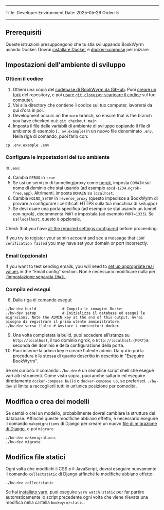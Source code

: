 - - -
Title: Developer Environment Date: 2025-05-26 Order: 5
- - -

## Prerequisiti

Queste istruzioni presuppongono che tu stia sviluppando BookWyrm usando Docker. Dovrai [installare Docker](https://docs.docker.com/engine/install/) e [docker-compose](https://docs.docker.com/compose/install/) per iniziare.

## Impostazioni dell'ambiente di sviluppo

### Ottieni il codice

1. Ottieni una copia del [codebase di BookWyrm da GitHub](https://github.com/bookwyrm-social/bookwyrm). Puoi [creare un fork](https://docs.github.com/en/get-started/quickstart/fork-a-repo) del repository, e poi [usare `git clone` per scaricare il codice](https://docs.github.com/en/github/creating-cloning-and-archiving-repositories/cloning-a-repository-from-github/cloning-a-repository) sul tuo computer.
2. Vai alla directory che contiene il codice sul tuo computer, lavorerai da qui d'ora in poi.
3. Development occurs on the `main` branch, so ensure that is the branch you have checked out: `git checkout main`
4. Imposta il file delle variabili di ambiente di sviluppo copiando il file di ambiente di esempio (`. nv.example`) in un nuovo file denominato `.env`. Nella riga di comando, puoi farlo con:
``` { .sh }
cp .env.example .env
```

### Configura le impostazioni del tuo ambiente

In `.env`:

4. Cambia `DEBUG` in `true`
5. Se usi un servizio di tunneling/proxy come [ngrok](https://ngrok.com), imposta `DOMAIN` sul nome di dominio che stai usando (ad esempio `abcd-1234.ngrok-free.app`). Altrimenti, imposta `DOMAIN` su `localhost`.
6. Cambia `NGINX_SETUP` in `reverse_proxy` (questo impedisce a BookWyrm di provare a configurare i certificati HTTPS sulla tua macchina di sviluppo)
7. Se devi usare una porta specifica (ad esempio se stai usando un tunnel con ngrok), decommenta `PORT` e impostala (ad esempio `PORT=1333`). Se usi `localhost`, questo è opzionale.

Check that you have [all the required settings configured](/environment.html#required-environment-settings) before proceeding.

If you try to register your admin account and see a message that `CSRF verification failed` you may have set your domain or port incorrectly.

### Email (opzionale)

If you want to test sending emails, you will need to [set up appropriate real values](/environment.html#email-configuration) in the "Email config" section. Non è necessario modificare nulla per [l’impostazione separata `EMAIL`](/environment.html#email).

### Compila ed esegui

8. Dalla riga di comando esegui:

``` { .sh }
./bw-dev build            # Compila le immagini Docker  
./bw-dev setup            # Inizializza il database ed esegui le migrazioni. Note the ADMIN key at the end of this output. Avrai bisogno di registrare il primo utente amministratore.
./bw-dev verso l'alto # Avviare i contenitori docker
```

9. Una volta completata la build, puoi accedere all'istanza su `http://localhost`, il tuo dominio ngrok, o `http://localhost:{PORT}`a seconda del dominio e della configurazione della porta.
10. Puoi inserire la admin key e creare l'utente admin. Da qui in poi la procedura è la stessa di quanto descritto in  descritto in "Eseguire BookWyrm".

Se sei curioso: il comando `./bw-dev` è un semplice script shell che esegue vari altri strumenti. Come visto sopra, puoi anche saltarlo ed eseguire direttamente `docker-compose build` o `docker-compose up`, se preferisci. `./bw-dev` si limita a raccoglierli tutti in un’unica posizione per comodità.

## Modifica o crea dei modelli

Se cambi o crei un modello, probabilmente dovrai cambiare la struttura del database. Affinché queste modifiche abbiano effetto, è necessario eseguire il comando `makemigrations` di Django per creare un nuovo [file di migrazione di Django](https://docs.djangoproject.com/en/3.2/topics/migrations), e poi `migrare`:

``` { .sh }
./bw-dev makemigrations
./bw-dev migrate
```

## Modifica file statici
Ogni volta che modifichi il CSS o il JavaScript, dovrai eseguire nuovamente il comando `collectstatic` di Django affinché le modifiche abbiano effetto:
``` { .sh }
./bw-dev collectstatic
```

Se hai [installato yarn](https://yarnpkg.com/getting-started/install), puoi eseguire `yarn watch:static` per far partire automaticamente lo script precedente ogni volta che viene rilevata una modifica nella cartella `bookwyrm/static`.

